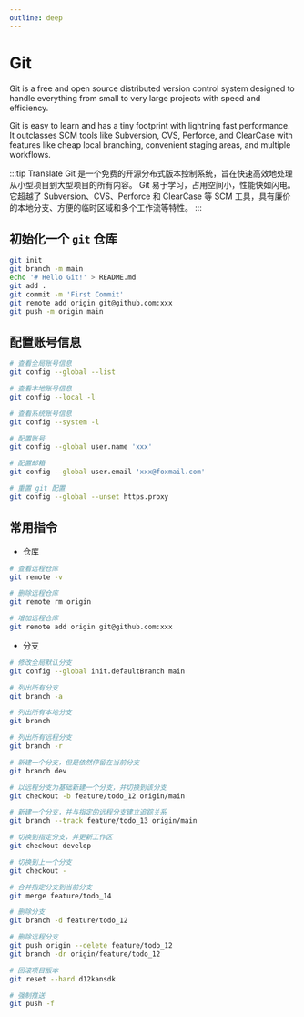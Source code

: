 ```yaml
---
outline: deep
---
```


# Git

Git is a free and open source distributed version control system designed to handle everything from small to very large projects with speed and efficiency.

Git is easy to learn and has a tiny footprint with lightning fast performance. It outclasses SCM tools like Subversion, CVS, Perforce, and ClearCase with features like cheap local branching, convenient staging areas, and multiple workflows.

:::tip Translate
Git 是一个免费的开源分布式版本控制系统，旨在快速高效地处理从小型项目到大型项目的所有内容。 Git 易于学习，占用空间小，性能快如闪电。 它超越了 Subversion、CVS、Perforce 和 ClearCase 等 SCM 工具，具有廉价的本地分支、方便的临时区域和多个工作流等特性。
:::

## 初始化一个 `git` 仓库

```sh
git init
git branch -m main
echo '# Hello Git!' > README.md
git add .
git commit -m 'First Commit'
git remote add origin git@github.com:xxx
git push -m origin main
```

## 配置账号信息

```sh
# 查看全局账号信息
git config --global --list

# 查看本地账号信息
git config --local -l

# 查看系统账号信息
git config --system -l

# 配置账号
git config --global user.name 'xxx'

# 配置邮箱
git config --global user.email 'xxx@foxmail.com'

# 重置 git 配置
git config --global --unset https.proxy
```

## 常用指令

- 仓库

```sh
# 查看远程仓库
git remote -v

# 删除远程仓库
git remote rm origin

# 增加远程仓库
git remote add origin git@github.com:xxx
```

- 分支

```sh
# 修改全局默认分支
git config --global init.defaultBranch main

# 列出所有分支
git branch -a

# 列出所有本地分支
git branch

# 列出所有远程分支
git branch -r

# 新建一个分支，但是依然停留在当前分支
git branch dev

# 以远程分支为基础新建一个分支，并切换到该分支
git checkout -b feature/todo_12 origin/main

# 新建一个分支，并与指定的远程分支建立追踪关系
git branch --track feature/todo_13 origin/main

# 切换到指定分支，并更新工作区
git checkout develop

# 切换到上一个分支
git checkout -

# 合并指定分支到当前分支
git merge feature/todo_14

# 删除分支
git branch -d feature/todo_12

# 删除远程分支
git push origin --delete feature/todo_12
git branch -dr origin/feature/todo_12

# 回滚项目版本
git reset --hard d12kansdk

# 强制推送
git push -f
```

